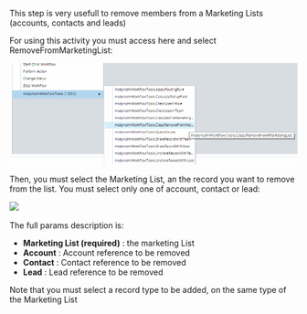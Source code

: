 This step is very usefull to remove members from a Marketing Lists (accounts, contacts and leads)

For using this activity you must access here and select RemoveFromMarketingList:

![](Remove%20From%20Marketing%20List_wf2.gif)

Then, you must select the Marketing List, an the record you want to remove from the list. You must select only one of account, contact or lead:

![](Remove%20From%20Marketing%20List_w33.gif)

The full params description is:
* **Marketing List (required)** : the marketing List
* **Account** : Account reference to be removed 
* **Contact** : Contact reference to be removed
* **Lead** : Lead reference to be removed

Note that you must select a record type to be added, on the same type of the Marketing List
